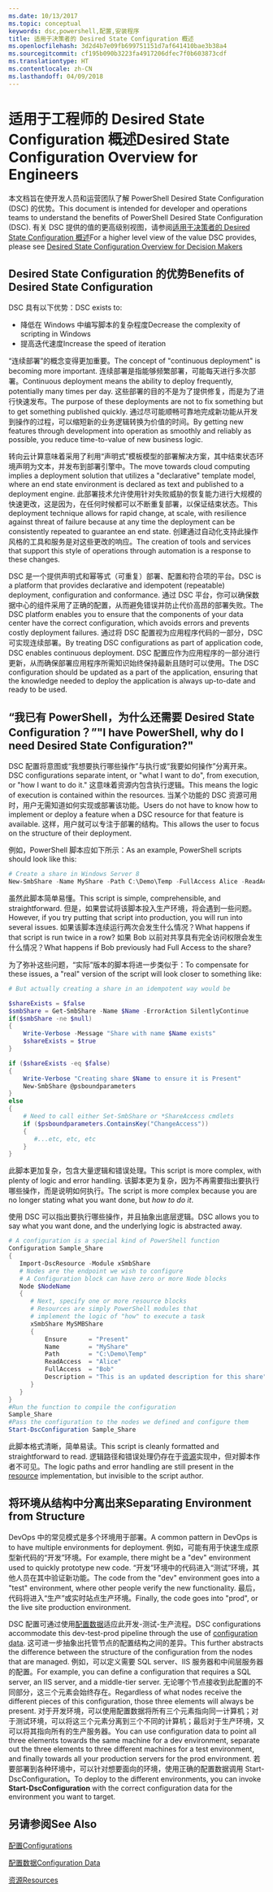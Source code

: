 ```yaml
---
ms.date: 10/13/2017
ms.topic: conceptual
keywords: dsc,powershell,配置,安装程序
title: 适用于决策者的 Desired State Configuration 概述
ms.openlocfilehash: 3d2d4b7e09fb699751151d7af641410bae3b38a4
ms.sourcegitcommit: cf195b090b3223fa4917206dfec7f0b603873cdf
ms.translationtype: HT
ms.contentlocale: zh-CN
ms.lasthandoff: 04/09/2018
---
```

# <a name="desired-state-configuration-overview-for-engineers"></a><span data-ttu-id="e2696-103">适用于工程师的 Desired State Configuration 概述</span><span class="sxs-lookup"><span data-stu-id="e2696-103">Desired State Configuration Overview for Engineers</span></span>

<span data-ttu-id="e2696-104">本文档旨在使开发人员和运营团队了解 PowerShell Desired State Configuration (DSC) 的优势。</span><span class="sxs-lookup"><span data-stu-id="e2696-104">This document is intended for developer and operations teams to understand the benefits of PowerShell Desired State Configuration (DSC).</span></span>
<span data-ttu-id="e2696-105">有关 DSC 提供的值的更高级别视图，请参阅[适用于决策者的 Desired State Configuration 概述](decisionMaker.md)</span><span class="sxs-lookup"><span data-stu-id="e2696-105">For a higher level view of the value DSC provides, please see [Desired State Configuration Overview for Decision Makers](decisionMaker.md)</span></span>

## <a name="benefits-of-desired-state-configuration"></a><span data-ttu-id="e2696-106">Desired State Configuration 的优势</span><span class="sxs-lookup"><span data-stu-id="e2696-106">Benefits of Desired State Configuration</span></span>

<span data-ttu-id="e2696-107">DSC 具有以下优势：</span><span class="sxs-lookup"><span data-stu-id="e2696-107">DSC exists to:</span></span>

- <span data-ttu-id="e2696-108">降低在 Windows 中编写脚本的复杂程度</span><span class="sxs-lookup"><span data-stu-id="e2696-108">Decrease the complexity of scripting in Windows</span></span>
- <span data-ttu-id="e2696-109">提高迭代速度</span><span class="sxs-lookup"><span data-stu-id="e2696-109">Increase the speed of iteration</span></span>

<span data-ttu-id="e2696-110">“连续部署”的概念变得更加重要。</span><span class="sxs-lookup"><span data-stu-id="e2696-110">The concept of "continuous deployment" is becoming more important.</span></span>
<span data-ttu-id="e2696-111">连续部署是指能够频繁部署，可能每天进行多次部署。</span><span class="sxs-lookup"><span data-stu-id="e2696-111">Continuous deployment means the ability to deploy frequently, potentially many times per day.</span></span>
<span data-ttu-id="e2696-112">这些部署的目的不是为了提供修复，而是为了进行快速发布。</span><span class="sxs-lookup"><span data-stu-id="e2696-112">The purpose of these deployments are not to fix something but to get something published quickly.</span></span>
<span data-ttu-id="e2696-113">通过尽可能顺畅可靠地完成新功能从开发到操作的过程，可以缩短新的业务逻辑转换为价值的时间。</span><span class="sxs-lookup"><span data-stu-id="e2696-113">By getting new features through development into operation as smoothly and reliably as possible, you reduce time-to-value of new business logic.</span></span>

<span data-ttu-id="e2696-114">转向云计算意味着采用了利用“声明式”模板模型的部署解决方案，其中结束状态环境声明为文本，并发布到部署引擎中。</span><span class="sxs-lookup"><span data-stu-id="e2696-114">The move towards cloud computing implies a deployment solution that utilizes a "declarative" template model, where an end state environment is declared as text and published to a deployment engine.</span></span>
<span data-ttu-id="e2696-115">此部署技术允许使用针对失败威胁的恢复能力进行大规模的快速更改，这是因为，在任何时候都可以不断重复部署，以保证结束状态。</span><span class="sxs-lookup"><span data-stu-id="e2696-115">This deployment technique allows for rapid change, at scale, with resilience against threat of failure because at any time the deployment can be consistently repeated to guarantee an end state.</span></span>
<span data-ttu-id="e2696-116">创建通过自动化支持此操作风格的工具和服务是对这些更改的响应。</span><span class="sxs-lookup"><span data-stu-id="e2696-116">The creation of tools and services that support this style of operations through automation is a response to these changes.</span></span>

<span data-ttu-id="e2696-117">DSC 是一个提供声明式和幂等式（可重复）部署、配置和符合项的平台。</span><span class="sxs-lookup"><span data-stu-id="e2696-117">DSC is a platform that provides declarative and idempotent (repeatable) deployment, configuration and conformance.</span></span>
<span data-ttu-id="e2696-118">通过 DSC 平台，你可以确保数据中心的组件采用了正确的配置，从而避免错误并防止代价高昂的部署失败。</span><span class="sxs-lookup"><span data-stu-id="e2696-118">The DSC platform enables you to ensure that the components of your data center have the correct configuration, which avoids errors and prevents costly deployment failures.</span></span>
<span data-ttu-id="e2696-119">通过将 DSC 配置视为应用程序代码的一部分，DSC 可实现连续部署。</span><span class="sxs-lookup"><span data-stu-id="e2696-119">By treating DSC configurations as part of application code, DSC enables continuous deployment.</span></span>
<span data-ttu-id="e2696-120">DSC 配置应作为应用程序的一部分进行更新，从而确保部署应用程序所需知识始终保持最新且随时可以使用。</span><span class="sxs-lookup"><span data-stu-id="e2696-120">The DSC configuration should be updated as a part of the application, ensuring that the knowledge needed to deploy the application is always up-to-date and ready to be used.</span></span>

## <a name="i-have-powershell-why-do-i-need-desired-state-configuration"></a><span data-ttu-id="e2696-121">“我已有 PowerShell，为什么还需要 Desired State Configuration？”</span><span class="sxs-lookup"><span data-stu-id="e2696-121">"I have PowerShell, why do I need Desired State Configuration?"</span></span>

<span data-ttu-id="e2696-122">DSC 配置将意图或“我想要执行哪些操作”与执行或“我要如何操作”分离开来。</span><span class="sxs-lookup"><span data-stu-id="e2696-122">DSC configurations separate intent, or "what I want to do", from execution, or "how I want to do it."</span></span>
<span data-ttu-id="e2696-123">这意味着资源内包含执行逻辑。</span><span class="sxs-lookup"><span data-stu-id="e2696-123">This means the logic of execution is contained within the resources.</span></span>
<span data-ttu-id="e2696-124">当某个功能的 DSC 资源可用时，用户无需知道如何实现或部署该功能。</span><span class="sxs-lookup"><span data-stu-id="e2696-124">Users do not have to know how to implement or deploy a feature when a DSC resource for that feature is available.</span></span>
<span data-ttu-id="e2696-125">这样，用户就可以专注于部署的结构。</span><span class="sxs-lookup"><span data-stu-id="e2696-125">This allows the user to focus on the structure of their deployment.</span></span>

<span data-ttu-id="e2696-126">例如，PowerShell 脚本应如下所示：</span><span class="sxs-lookup"><span data-stu-id="e2696-126">As an example, PowerShell scripts should look like this:</span></span>
```powershell
# Create a share in Windows Server 8
New-SmbShare -Name MyShare -Path C:\Demo\Temp -FullAccess Alice -ReadAccess Bob
```
<span data-ttu-id="e2696-127">虽然此脚本简单易懂。</span><span class="sxs-lookup"><span data-stu-id="e2696-127">This script is simple, comprehensible, and straightforward.</span></span>
<span data-ttu-id="e2696-128">但是，如果尝试将该脚本投入生产环境，将会遇到一些问题。</span><span class="sxs-lookup"><span data-stu-id="e2696-128">However, if you try putting that script into production, you will run into several issues.</span></span>
<span data-ttu-id="e2696-129">如果该脚本连续运行两次会发生什么情况？</span><span class="sxs-lookup"><span data-stu-id="e2696-129">What happens if that script is run twice in a row?</span></span>
<span data-ttu-id="e2696-130">如果 Bob 以前对共享具有完全访问权限会发生什么情况？</span><span class="sxs-lookup"><span data-stu-id="e2696-130">What happens if Bob previously had Full Access to the share?</span></span>

<span data-ttu-id="e2696-131">为了弥补这些问题，“实际”版本的脚本将进一步类似于：</span><span class="sxs-lookup"><span data-stu-id="e2696-131">To compensate for these issues, a "real" version of the script will look closer to something like:</span></span>
```powershell
# But actually creating a share in an idempotent way would be

$shareExists = $false
$smbShare = Get-SmbShare -Name $Name -ErrorAction SilentlyContinue
if($smbShare -ne $null)
{
    Write-Verbose -Message "Share with name $Name exists"
    $shareExists = $true
}

if ($shareExists -eq $false)
{
    Write-Verbose "Creating share $Name to ensure it is Present"
    New-SmbShare @psboundparameters
}
else
{
    # Need to call either Set-SmbShare or *ShareAccess cmdlets
    if ($psboundparameters.ContainsKey("ChangeAccess"))
    {
       #...etc, etc, etc
    }
}
```

<span data-ttu-id="e2696-132">此脚本更加复杂，包含大量逻辑和错误处理。</span><span class="sxs-lookup"><span data-stu-id="e2696-132">This script is more complex, with plenty of logic and error handling.</span></span>
<span data-ttu-id="e2696-133">该脚本更为复杂，因为不再需要指出要执行哪些操作，而是说明如何执行。</span><span class="sxs-lookup"><span data-stu-id="e2696-133">The script is more complex because you are no longer stating what you want done, but *how to do it*.</span></span>

<span data-ttu-id="e2696-134">使用 DSC 可以指出要执行哪些操作，并且抽象出底层逻辑。</span><span class="sxs-lookup"><span data-stu-id="e2696-134">DSC allows you to say what you want done, and the underlying logic is abstracted away.</span></span>

```powershell
# A configuration is a special kind of PowerShell function
Configuration Sample_Share
{
   Import-DscResource -Module xSmbShare
   # Nodes are the endpoint we wish to configure
   # A Configuration block can have zero or more Node blocks
   Node $NodeName
   {
      # Next, specify one or more resource blocks
      # Resources are simply PowerShell modules that
      # implement the logic of "how" to execute a task
      xSmbShare MySMBShare
      {
          Ensure      = "Present"
          Name        = "MyShare"
          Path        = "C:\Demo\Temp"
          ReadAccess  = "Alice"
          FullAccess  = "Bob"
          Description = "This is an updated description for this share"
      }
   }
}
#Run the function to compile the configuration
Sample_Share
#Pass the configuration to the nodes we defined and configure them
Start-DscConfiguration Sample_Share
```

<span data-ttu-id="e2696-135">此脚本格式清晰，简单易读。</span><span class="sxs-lookup"><span data-stu-id="e2696-135">This script is cleanly formatted and straightforward to read.</span></span>
<span data-ttu-id="e2696-136">逻辑路径和错误处理仍存在于[资源](resources.md)实现中，但对脚本作者不可见。</span><span class="sxs-lookup"><span data-stu-id="e2696-136">The logic paths and error handling are still present in the [resource](resources.md) implementation, but invisible to the script author.</span></span>

## <a name="separating-environment-from-structure"></a><span data-ttu-id="e2696-137">将环境从结构中分离出来</span><span class="sxs-lookup"><span data-stu-id="e2696-137">Separating Environment from Structure</span></span>

<span data-ttu-id="e2696-138">DevOps 中的常见模式是多个环境用于部署。</span><span class="sxs-lookup"><span data-stu-id="e2696-138">A common pattern in DevOps is to have multiple environments for deployment.</span></span>
<span data-ttu-id="e2696-139">例如，可能有用于快速生成原型新代码的“开发”环境。</span><span class="sxs-lookup"><span data-stu-id="e2696-139">For example, there might be a "dev" environment used to quickly prototype new code.</span></span>
<span data-ttu-id="e2696-140">“开发”环境中的代码进入“测试”环境，其他人员在其中验证新功能。</span><span class="sxs-lookup"><span data-stu-id="e2696-140">The code from the "dev" environment goes into a "test" environment, where other people verify the new functionality.</span></span>
<span data-ttu-id="e2696-141">最后，代码将进入“生产”或实时站点生产环境。</span><span class="sxs-lookup"><span data-stu-id="e2696-141">Finally, the code goes into "prod", or the live site production environment.</span></span>

<span data-ttu-id="e2696-142">DSC 配置可通过使用[配置数据](configData.md)适应此开发-测试-生产流程。</span><span class="sxs-lookup"><span data-stu-id="e2696-142">DSC configurations accommodate this dev-test-prod pipeline through the use of [configuration data](configData.md).</span></span>
<span data-ttu-id="e2696-143">这可进一步抽象出托管节点的配置结构之间的差异。</span><span class="sxs-lookup"><span data-stu-id="e2696-143">This further abstracts the difference between the structure of the configuration from the nodes that are managed.</span></span>
<span data-ttu-id="e2696-144">例如，可以定义需要 SQL server、IIS 服务器和中间层服务器的配置。</span><span class="sxs-lookup"><span data-stu-id="e2696-144">For example, you can define a configuration that requires a SQL server, an IIS server, and a middle-tier server.</span></span>
<span data-ttu-id="e2696-145">无论哪个节点接收到此配置的不同部分，这三个元素会始终存在。</span><span class="sxs-lookup"><span data-stu-id="e2696-145">Regardless of what nodes receive the different pieces of this configuration, those three elements will always be present.</span></span>
<span data-ttu-id="e2696-146">对于开发环境，可以使用配置数据将所有三个元素指向同一计算机；对于测试环境，可以将这三个元素分离到三个不同的计算机；最后对于生产环境，又可以将其指向所有的生产服务器。</span><span class="sxs-lookup"><span data-stu-id="e2696-146">You can use configuration data to point all three elements towards the same machine for a dev environment, separate out the three elements to three different machines for a test environment, and finally towards all your production servers for the prod environment.</span></span>
<span data-ttu-id="e2696-147">若要部署到各种环境中，可以针对想要面向的环境，使用正确的配置数据调用 Start-DscConfiguration。</span><span class="sxs-lookup"><span data-stu-id="e2696-147">To deploy to the different environments, you can invoke **Start-DscConfiguration** with the correct configuration data for the environment you want to target.</span></span>

## <a name="see-also"></a><span data-ttu-id="e2696-148">另请参阅</span><span class="sxs-lookup"><span data-stu-id="e2696-148">See Also</span></span>

[<span data-ttu-id="e2696-149">配置</span><span class="sxs-lookup"><span data-stu-id="e2696-149">Configurations</span></span>](configurations.md)

[<span data-ttu-id="e2696-150">配置数据</span><span class="sxs-lookup"><span data-stu-id="e2696-150">Configuration Data</span></span>](configData.md)

[<span data-ttu-id="e2696-151">资源</span><span class="sxs-lookup"><span data-stu-id="e2696-151">Resources</span></span>](resources.md)